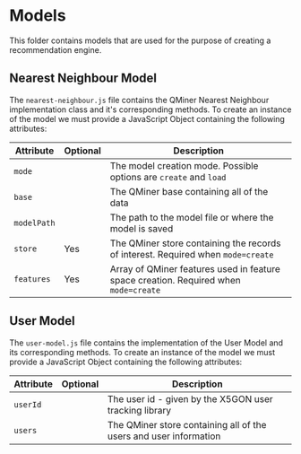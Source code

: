 # Models

This folder contains models that are used for the purpose of creating a recommendation engine.

## Nearest Neighbour Model
The `nearest-neighbour.js` file contains the QMiner Nearest Neighbour implementation class and it's corresponding methods. To create an instance of the model we must provide a JavaScript Object containing the following attributes:

| Attribute   | Optional | Description | 
| ---------   | -------- | ----------- |
| `mode`      |          | The model creation mode. Possible options are `create` and `load` |
| `base`      |          | The QMiner base containing all of the data |
| `modelPath` |          | The path to the model file or where the model is saved |
| `store`     | Yes      | The QMiner store containing the records of interest. Required when `mode=create` |
| `features`  | Yes      | Array of QMiner features used in feature space creation. Required when `mode=create` |

## User Model

The `user-model.js` file contains the implementation of the User Model and its corresponding methods. To create an instance of the model we must provide a JavaScript Object containing the following attributes:

| Attribute | Optional | Description | 
| --------- | -------- | ----------- |
| `userId`  |          | The user id - given by the X5GON user tracking library |
| `users`   |          | The QMiner store containing all of the users and user information |

